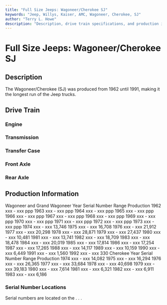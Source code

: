 ```yaml
---
title: "Full Size Jeeps: Wagoneer/Cherokee SJ"
keywords: "Jeep, Willys, Kaiser, AMC, Wagoneer, Cherokee, SJ"
author: "Terry L. Howe"
description: "Description, drive train specifications, and production information for the Wagoneer and Cherokee SJ Jeeps"
---
```


# Full Size Jeeps: Wagoneer/Cherokee SJ
## Description
The Wagoneer/Cherokee (SJ) was produced from 1962 until 1991,
making it the longest run of the Jeep trucks.
## Drive Train
### Engine
### Transmission
### Transfer Case
### Front Axle
### Rear Axle
## Production Information
Wagoneer and Grand Wagoneer
Year
Serial Number Range 
Production
1962
xxx - xxx
ppp
1963
xxx - xxx
ppp
1964
xxx - xxx
ppp
1965
xxx - xxx
ppp
1966
xxx - xxx
ppp
1967
xxx - xxx
ppp
1968
xxx - xxx
ppp
1969
xxx - xxx
ppp
1970
xxx - xxx
ppp
1971
xxx - xxx
ppp
1972
xxx - xxx
ppp
1973
xxx - xxx
ppp
1974
xxx - xxx
13,746
1975
xxx - xxx
16,708 
1976
xxx - xxx
21,912
1977
xxx - xxx
20,298
1978
xxx - xxx
28,871
1979
xxx - xxx
27,437
1980
xxx - xxx
10,481
1981
xxx - xxx
13,741
1982
xxx - xxx
18,709
1983
xxx - xxx
18,478
1984
xxx - xxx
20,019
1985
xxx - xxx
17,814
1986
xxx - xxx
17,254
1987
xxx - xxx
17,265
1988
xxx - xxx
14,117
1989
xxx - xxx
10,159
1990
xxx - xxx
6,449
1991
xxx - xxx
1,560
1992
xxx - xxx
330
Cherokee
Year
Serial Number Range 
Production
1974
xxx - xxx
14,082
1975
xxx - xxx
16,294
1976
xxx - xxx
26,365
1977
xxx - xxx
33,684
1978
xxx - xxx
40,698
1979
xxx - xxx
39,183
1980
xxx - xxx
7,614
1981
xxx - xxx
6,321
1982
xxx - xxx
6,911
1983
xxx - xxx
6,186
### Serial Number Locations
Serial numbers are located on the . . .